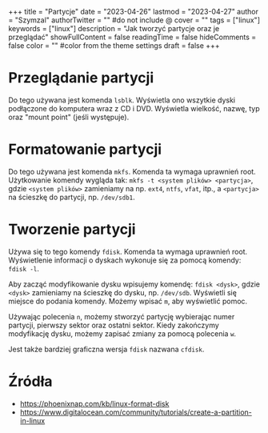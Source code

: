 +++
title = "Partycje"
date = "2023-04-26"
lastmod = "2023-04-27"
author = "Szymzal"
authorTwitter = "" #do not include @
cover = ""
tags = ["linux"]
keywords = ["linux"]
description = "Jak tworzyć partycje oraz je przeglądać"
showFullContent = false
readingTime = false
hideComments = false
color = "" #color from the theme settings
draft = false
+++
# Przeglądanie partycji

Do tego używana jest komenda `lsblk`.
Wyświetla ono wszytkie dyski podłączone do komputera wraz z CD i DVD.
Wyświetla wielkość, nazwę, typ oraz "mount point" (jeśli występuje).

# Formatowanie partycji

Do tego używana jest komenda `mkfs`. Komenda ta wymaga uprawnień root.
Użytkowanie komendy wygląda tak: `mkfs -t <system plików> <partycja>`, gdzie `<system plików>` zamieniamy na np. `ext4`, `ntfs`, `vfat`, itp., a `<partycja>` na ścieszkę do partycji, np. `/dev/sdb1`.

# Tworzenie partycji

Używa się to tego komendy `fdisk`. Komenda ta wymaga uprawnień root.
Wyświetlenie informacji o dyskach wykonuje się za pomocą komendy: `fdisk -l`.

Aby zacząć modyfikowanie dysku wpisujemy komendę: `fdisk <dysk>`, gdzie `<dysk>` zamieniamy na ścieszkę do dysku, np. `/dev/sdb`.
Wyświetli się miejsce do podania komendy. Możemy wpisać `m`, aby wyświetlić pomoc.

Używając polecenia `n`, możemy stworzyć partycję wybierając numer partycji, pierwszy sektor oraz ostatni sektor.
Kiedy zakończymy modyfikację dysku, możemy zapisać zmiany za pomocą polecenia `w`.

Jest także bardziej graficzna wersja `fdisk` nazwana `cfdisk`.

# Źródła
- https://phoenixnap.com/kb/linux-format-disk
- https://www.digitalocean.com/community/tutorials/create-a-partition-in-linux
